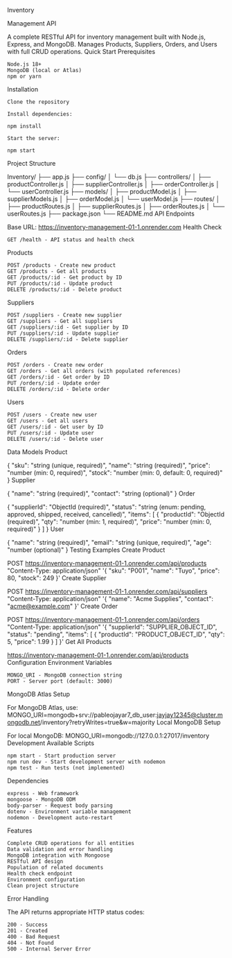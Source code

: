 Inventory

Management API

A complete RESTful API for inventory management built with Node.js, Express, and MongoDB. Manages Products, Suppliers, Orders, and Users with full CRUD operations.
Quick Start
Prerequisites

    Node.js 18+
    MongoDB (local or Atlas)
    npm or yarn

Installation

    Clone the repository

    Install dependencies:

    npm install

    Start the server:

    npm start

Project Structure

Inventory/ ├── app.js
├── config/ │ └── db.js
├── controllers/
│ ├── productController.js │ ├── supplierController.js │ ├── orderController.js │ └── userController.js ├── models/
│ ├── productModel.js │ ├── supplierModels.js │ ├── orderModel.js │ └── userModel.js ├── routes/
│ ├── productRoutes.js │ ├── supplierRoutes.js │ ├── orderRoutes.js │ └── userRoutes.js ├── package.json └── README.md
API Endpoints

Base URL: https://inventory-management-01-1.onrender.com
Health Check

    GET /health - API status and health check

Products

    POST /products - Create new product
    GET /products - Get all products
    GET /products/:id - Get product by ID
    PUT /products/:id - Update product
    DELETE /products/:id - Delete product

Suppliers

    POST /suppliers - Create new supplier
    GET /suppliers - Get all suppliers
    GET /suppliers/:id - Get supplier by ID
    PUT /suppliers/:id - Update supplier
    DELETE /suppliers/:id - Delete supplier

Orders

    POST /orders - Create new order
    GET /orders - Get all orders (with populated references)
    GET /orders/:id - Get order by ID
    PUT /orders/:id - Update order
    DELETE /orders/:id - Delete order

Users

    POST /users - Create new user
    GET /users - Get all users
    GET /users/:id - Get user by ID
    PUT /users/:id - Update user
    DELETE /users/:id - Delete user

Data Models
Product

{ "sku": "string (unique, required)", "name": "string (required)", "price": "number (min: 0, required)", "stock": "number (min: 0, default: 0, required)" }
Supplier

{ "name": "string (required)", "contact": "string (optional)" }
Order

{ "supplierId": "ObjectId (required)", "status": "string (enum: pending, approved, shipped, received, cancelled)", "items": [ { "productId": "ObjectId (required)", "qty": "number (min: 1, required)", "price": "number (min: 0, required)" } ] }
User

{ "name": "string (required)", "email": "string (unique, required)", "age": "number (optional)" }
Testing Examples
Create Product

POST https://inventory-management-01-1.onrender.com/api/products "Content-Type: application/json" '{ "sku": "P001", "name": "Tuyo", "price": 80, "stock": 249 }'
Create Supplier

POST https://inventory-management-01-1.onrender.com/api/suppliers "Content-Type: application/json" '{ "name": "Acme Supplies", "contact": "acme@example.com" }'
Create Order

POST https://inventory-management-01-1.onrender.com/api/orders "Content-Type: application/json" '{ "supplierId": "SUPPLIER_OBJECT_ID", "status": "pending", "items": [ { "productId": "PRODUCT_OBJECT_ID", "qty": 5, "price": 1.99 } ] }'
Get All Products

https://inventory-management-01-1.onrender.com/api/products
Configuration
Environment Variables

    MONGO_URI - MongoDB connection string
    PORT - Server port (default: 3000)

MongoDB Atlas Setup

For MongoDB Atlas, use: MONGO_URI=mongodb+srv://pableojayar7_db_user:jayjay12345@cluster.mongodb.net/inventory?retryWrites=true&w=majority
Local MongoDB Setup

For local MongoDB: MONGO_URI=mongodb://127.0.0.1:27017/inventory
Development
Available Scripts

    npm start - Start production server
    npm run dev - Start development server with nodemon
    npm test - Run tests (not implemented)

Dependencies

    express - Web framework
    mongoose - MongoDB ODM
    body-parser - Request body parsing
    dotenv - Environment variable management
    nodemon - Development auto-restart

Features

    Complete CRUD operations for all entities
    Data validation and error handling
    MongoDB integration with Mongoose
    RESTful API design
    Population of related documents
    Health check endpoint
    Environment configuration
    Clean project structure

Error Handling

The API returns appropriate HTTP status codes:

    200 - Success
    201 - Created
    400 - Bad Request
    404 - Not Found
    500 - Internal Server Error
